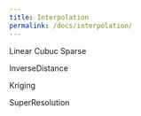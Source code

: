 ```yaml
---
title: Interpolation
permalink: /docs/interpolation/
---
```


Linear
Cubuc
Sparse


InverseDistance

Kriging


SuperResolution

